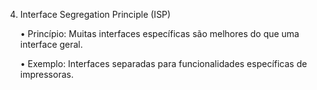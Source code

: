 4. Interface Segregation Principle (ISP)

   •	Princípio: Muitas interfaces específicas são melhores do que uma interface geral.
   
   •	Exemplo: Interfaces separadas para funcionalidades específicas de impressoras.
